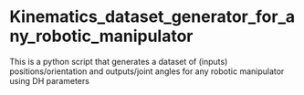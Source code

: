 # Kinematics_dataset_generator_for_any_robotic_manipulator
  This is a python script that generates a dataset of (inputs) positions/orientation and outputs/joint angles for any robotic manipulator using DH parameters
